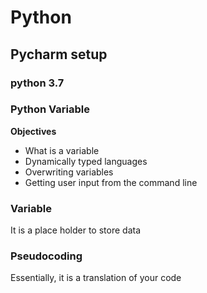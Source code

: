 # Python 
## Pycharm setup
### python 3.7
### Python Variable

**Objectives**
- What is a variable
- Dynamically typed languages
- Overwriting variables
- Getting user input from the command line

### Variable
It is a place holder to store data

### Pseudocoding
Essentially, it is a translation of your code